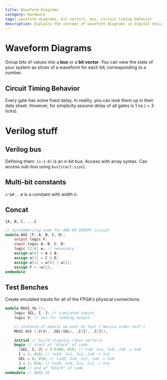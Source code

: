 ```yaml
---
title: Waveform Diagrams
category: Hardware
tags: waveform diagrams, bit vectors, bus, circuit timing behavior
description: Explains the concept of waveform diagrams in digital design, and how to use them to visualize the state of a system.
---
```


# Waveform Diagrams

Group bits of values into a **bus** or a **bit vector**. You can view the state of your system as slices of a waveform for each bit, corresponding to a number.

## Circuit Timing Behavior

Every gate has some fixed delay. In reality, you can look them up in their data sheet. However, for simplicity assume delay of all gates is 1 ns ( = 3 ticks).

# Verilog stuff

## Verilog bus

Defining them: `[n-1:0]` is an $n$-bit bus. Access with array syntax. Can access sub-bus using `bus[start:size]`.

## Multi-bit constants

`n'b#...#` is a constant with width $n$.

## Concat

 `{A, B, C, ...}`

```verilog
// SystemVerilog code for AND-OR-INVERT circuit
module AOI (F, A, B, C, D);
    output logic F;
    input logic A, B, C, D;
    logic [2:0] w; // necessary
    assign w[0] = A & B;
    assign w[1] = C & D;
    assign w[2] = w[0] | w[1];
    assign F = ~w[2];
endmodule
```


## Test Benches

Create emulated inputs for all of the FPGA's physical connections.

```verilog
module MUX2_tb ();
    logic SEL, I, J; // simulated inputs
    logic V; // net for reading output

    // instance of module we want to test ("device under test")
    MUX2 dut (.V(V), .SEL(SEL), .I(I), .J(J));

    initial // build stimulus (test vectors)
    begin // start of "block" of code
      {SEL, I, J} = 3'b100; #10; // t=0: S=1, I=0, J=0 -> V=0
      I = 1; #10; // t=10: S=1, I=1, J=0 -> V=1
      SEL = 0; #10; // t=20: S=0, I=1, J=0 -> V=0
      J = 1; #10; // t=30: S=0, I=1, J=1 -> V=1
      end // end of "block" of code
endmodule // MUX2_tb
```
